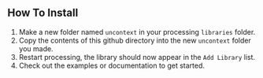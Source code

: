 ## How To Install

1. Make a new folder named `uncontext` in your processing `libraries` folder.
2. Copy the contents of this github directory into the new `uncontext` folder you made.
3. Restart processing, the library should now appear in the `Add Library` list.
4. Check out the examples or documentation to get started.